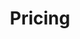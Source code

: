 ---
title: "Pricing"
description: "This section provides an introduction to Exoscale pricing, including how to calculate costs for various products and services."
banner: "images/exoscale-icon.png"
weight: 1
tags: [pricing]
level: [introductory]
categories: [exoscale]
---